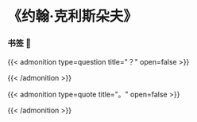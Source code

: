 # 《约翰·克利斯朵夫》


### 书签 📝
{{< admonition type=question title="？" open=false >}}

{{< /admonition >}}

{{< admonition type=quote title="。" open=false >}}

{{< /admonition >}}

